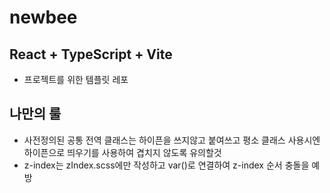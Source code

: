 # newbee

## React + TypeScript + Vite

- 프로젝트를 위한 템플릿 레포

## 나만의 룰

- 사전정의된 공통 전역 클래스는 하이픈을 쓰지않고 붙여쓰고 평소 클래스 사용시엔 하이픈으로 띄우기를 사용하여 겹치지 않도록 유의할것
- z-index는 zIndex.scss에만 작성하고 var()로 연결하여 z-index 순서 충돌을 예방
